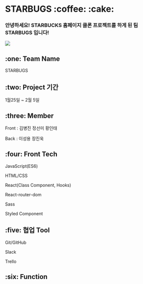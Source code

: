 
<h1>STARBUGS :coffee: :cake:</h1>

<h3>안녕하세요! STARBUCKS 홈페이지 클론 프로젝트를 하게 된 팀 STARBUGS 입니다! </h3>
<img src="https://user-images.githubusercontent.com/65752350/107324232-11988880-6aeb-11eb-923d-581e96f988c0.png"></img>

<h2>:one: Team Name</h2>
<p>STARBUGS</p>

<h2>:two: Project 기간</h2>
<P>1월25일 ~ 2월 5일</p>

<h2>:three: Member</h2>
<p>Front : 김병진 정선미 황인태</p>
<p>Back : 이성용 장진욱</p>

<h2>:four: Front Tech</h2>
<p>JavaScript(ES6)<p>
<p>HTML/CSS</p>
<p>React(Class Component, Hooks)</p>
<p>React-router-dom</p>
<p>Sass</p>
<p>Styled Component</p>

  
<h2>:five: 협업 Tool</h2>
<p>Git/GitHub</p>
<p>Slack</p>
<p>Trello<p>
  

<h2>:six: Function</h2>
